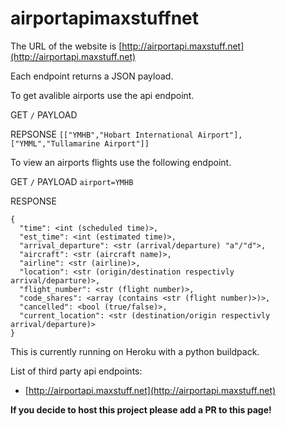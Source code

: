 # airportapimaxstuffnet
The URL of the website is [http://airportapi.maxstuff.net](http://airportapi.maxstuff.net)

Each endpoint returns a JSON payload.

To get avalible airports use the api endpoint.

GET `/` PAYLOAD ` `

REPSONSE `[["YMHB","Hobart International Airport"],["YMML","Tullamarine Airport"]]`

To view an airports flights use the following endpoint.

GET `/` PAYLOAD `airport=YMHB`

RESPONSE
```
{
  "time": <int (scheduled time)>,
  "est_time": <int (estimated time)>,
  "arrival_departure": <str (arrival/departure) "a"/"d">,
  "aircraft": <str (aircraft name)>,
  "airline": <str (airline)>,
  "location": <str (origin/destination respectivly arrival/departure)>,
  "flight_number": <str (flight number)>,
  "code_shares": <array (contains <str (flight number)>)>,
  "cancelled": <bool (true/false)>,
  "current_location": <str (destination/origin respectivly arrival/departure)>
}
```

This is currently running on Heroku with a python buildpack.

List of third party api endpoints:
* [http://airportapi.maxstuff.net](http://airportapi.maxstuff.net)

**If you decide to host this project please add a PR to this page!** 
